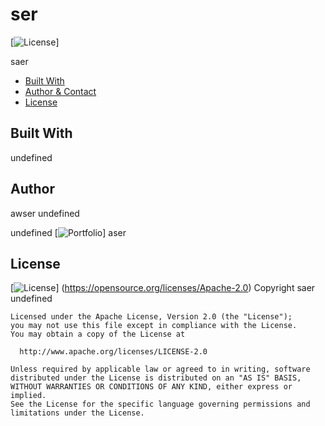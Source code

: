 # ser
  [![License](https://img.shields.io/badge/License-Apache%202.0-blue.svg)]

  saer

* [Built With](#Built-With)
* [Author & Contact](#Author)
* [License](#License)

## Built With
  undefined


## Author 
  awser
  undefined

  undefined
  [![Portfolio](${data.portfolio})]
  aser


## License
  [![License](https://img.shields.io/badge/License-Apache%202.0-blue.svg)]
  (https://opensource.org/licenses/Apache-2.0)
     Copyright saer undefined

    Licensed under the Apache License, Version 2.0 (the "License");
    you may not use this file except in compliance with the License.
    You may obtain a copy of the License at
 
      http://www.apache.org/licenses/LICENSE-2.0
 
    Unless required by applicable law or agreed to in writing, software
    distributed under the License is distributed on an "AS IS" BASIS,
    WITHOUT WARRANTIES OR CONDITIONS OF ANY KIND, either express or implied.
    See the License for the specific language governing permissions and
    limitations under the License.

